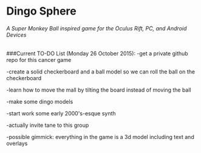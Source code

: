 # Dingo Sphere
###### A Super Monkey Ball inspired game for the Oculus Rift, PC, and Android Devices



###Current TO-DO List (Monday 26 October 2015):
-get a private github repo for this cancer game

-create a solid checkerboard and a ball model so we can roll the ball on the checkerboard

-learn how to move the mall by tilting the board instead of moving the ball

-make some dingo models

-start work some early 2000's-esque synth

-actually invite tane to this group

-possible gimmick: everything in the game is a 3d model including text and overlays

